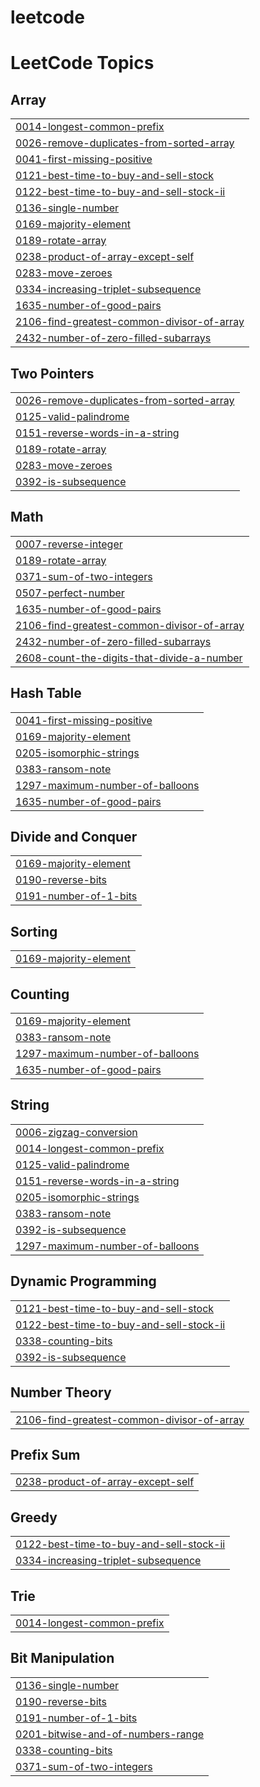# leetcode

<!---LeetCode Topics Start-->
# LeetCode Topics
## Array
|  |
| ------- |
| [0014-longest-common-prefix](https://github.com/Rajeshsaharan/leetcode/tree/master/0014-longest-common-prefix) |
| [0026-remove-duplicates-from-sorted-array](https://github.com/Rajeshsaharan/leetcode/tree/master/0026-remove-duplicates-from-sorted-array) |
| [0041-first-missing-positive](https://github.com/Rajeshsaharan/leetcode/tree/master/0041-first-missing-positive) |
| [0121-best-time-to-buy-and-sell-stock](https://github.com/Rajeshsaharan/leetcode/tree/master/0121-best-time-to-buy-and-sell-stock) |
| [0122-best-time-to-buy-and-sell-stock-ii](https://github.com/Rajeshsaharan/leetcode/tree/master/0122-best-time-to-buy-and-sell-stock-ii) |
| [0136-single-number](https://github.com/Rajeshsaharan/leetcode/tree/master/0136-single-number) |
| [0169-majority-element](https://github.com/Rajeshsaharan/leetcode/tree/master/0169-majority-element) |
| [0189-rotate-array](https://github.com/Rajeshsaharan/leetcode/tree/master/0189-rotate-array) |
| [0238-product-of-array-except-self](https://github.com/Rajeshsaharan/leetcode/tree/master/0238-product-of-array-except-self) |
| [0283-move-zeroes](https://github.com/Rajeshsaharan/leetcode/tree/master/0283-move-zeroes) |
| [0334-increasing-triplet-subsequence](https://github.com/Rajeshsaharan/leetcode/tree/master/0334-increasing-triplet-subsequence) |
| [1635-number-of-good-pairs](https://github.com/Rajeshsaharan/leetcode/tree/master/1635-number-of-good-pairs) |
| [2106-find-greatest-common-divisor-of-array](https://github.com/Rajeshsaharan/leetcode/tree/master/2106-find-greatest-common-divisor-of-array) |
| [2432-number-of-zero-filled-subarrays](https://github.com/Rajeshsaharan/leetcode/tree/master/2432-number-of-zero-filled-subarrays) |
## Two Pointers
|  |
| ------- |
| [0026-remove-duplicates-from-sorted-array](https://github.com/Rajeshsaharan/leetcode/tree/master/0026-remove-duplicates-from-sorted-array) |
| [0125-valid-palindrome](https://github.com/Rajeshsaharan/leetcode/tree/master/0125-valid-palindrome) |
| [0151-reverse-words-in-a-string](https://github.com/Rajeshsaharan/leetcode/tree/master/0151-reverse-words-in-a-string) |
| [0189-rotate-array](https://github.com/Rajeshsaharan/leetcode/tree/master/0189-rotate-array) |
| [0283-move-zeroes](https://github.com/Rajeshsaharan/leetcode/tree/master/0283-move-zeroes) |
| [0392-is-subsequence](https://github.com/Rajeshsaharan/leetcode/tree/master/0392-is-subsequence) |
## Math
|  |
| ------- |
| [0007-reverse-integer](https://github.com/Rajeshsaharan/leetcode/tree/master/0007-reverse-integer) |
| [0189-rotate-array](https://github.com/Rajeshsaharan/leetcode/tree/master/0189-rotate-array) |
| [0371-sum-of-two-integers](https://github.com/Rajeshsaharan/leetcode/tree/master/0371-sum-of-two-integers) |
| [0507-perfect-number](https://github.com/Rajeshsaharan/leetcode/tree/master/0507-perfect-number) |
| [1635-number-of-good-pairs](https://github.com/Rajeshsaharan/leetcode/tree/master/1635-number-of-good-pairs) |
| [2106-find-greatest-common-divisor-of-array](https://github.com/Rajeshsaharan/leetcode/tree/master/2106-find-greatest-common-divisor-of-array) |
| [2432-number-of-zero-filled-subarrays](https://github.com/Rajeshsaharan/leetcode/tree/master/2432-number-of-zero-filled-subarrays) |
| [2608-count-the-digits-that-divide-a-number](https://github.com/Rajeshsaharan/leetcode/tree/master/2608-count-the-digits-that-divide-a-number) |
## Hash Table
|  |
| ------- |
| [0041-first-missing-positive](https://github.com/Rajeshsaharan/leetcode/tree/master/0041-first-missing-positive) |
| [0169-majority-element](https://github.com/Rajeshsaharan/leetcode/tree/master/0169-majority-element) |
| [0205-isomorphic-strings](https://github.com/Rajeshsaharan/leetcode/tree/master/0205-isomorphic-strings) |
| [0383-ransom-note](https://github.com/Rajeshsaharan/leetcode/tree/master/0383-ransom-note) |
| [1297-maximum-number-of-balloons](https://github.com/Rajeshsaharan/leetcode/tree/master/1297-maximum-number-of-balloons) |
| [1635-number-of-good-pairs](https://github.com/Rajeshsaharan/leetcode/tree/master/1635-number-of-good-pairs) |
## Divide and Conquer
|  |
| ------- |
| [0169-majority-element](https://github.com/Rajeshsaharan/leetcode/tree/master/0169-majority-element) |
| [0190-reverse-bits](https://github.com/Rajeshsaharan/leetcode/tree/master/0190-reverse-bits) |
| [0191-number-of-1-bits](https://github.com/Rajeshsaharan/leetcode/tree/master/0191-number-of-1-bits) |
## Sorting
|  |
| ------- |
| [0169-majority-element](https://github.com/Rajeshsaharan/leetcode/tree/master/0169-majority-element) |
## Counting
|  |
| ------- |
| [0169-majority-element](https://github.com/Rajeshsaharan/leetcode/tree/master/0169-majority-element) |
| [0383-ransom-note](https://github.com/Rajeshsaharan/leetcode/tree/master/0383-ransom-note) |
| [1297-maximum-number-of-balloons](https://github.com/Rajeshsaharan/leetcode/tree/master/1297-maximum-number-of-balloons) |
| [1635-number-of-good-pairs](https://github.com/Rajeshsaharan/leetcode/tree/master/1635-number-of-good-pairs) |
## String
|  |
| ------- |
| [0006-zigzag-conversion](https://github.com/Rajeshsaharan/leetcode/tree/master/0006-zigzag-conversion) |
| [0014-longest-common-prefix](https://github.com/Rajeshsaharan/leetcode/tree/master/0014-longest-common-prefix) |
| [0125-valid-palindrome](https://github.com/Rajeshsaharan/leetcode/tree/master/0125-valid-palindrome) |
| [0151-reverse-words-in-a-string](https://github.com/Rajeshsaharan/leetcode/tree/master/0151-reverse-words-in-a-string) |
| [0205-isomorphic-strings](https://github.com/Rajeshsaharan/leetcode/tree/master/0205-isomorphic-strings) |
| [0383-ransom-note](https://github.com/Rajeshsaharan/leetcode/tree/master/0383-ransom-note) |
| [0392-is-subsequence](https://github.com/Rajeshsaharan/leetcode/tree/master/0392-is-subsequence) |
| [1297-maximum-number-of-balloons](https://github.com/Rajeshsaharan/leetcode/tree/master/1297-maximum-number-of-balloons) |
## Dynamic Programming
|  |
| ------- |
| [0121-best-time-to-buy-and-sell-stock](https://github.com/Rajeshsaharan/leetcode/tree/master/0121-best-time-to-buy-and-sell-stock) |
| [0122-best-time-to-buy-and-sell-stock-ii](https://github.com/Rajeshsaharan/leetcode/tree/master/0122-best-time-to-buy-and-sell-stock-ii) |
| [0338-counting-bits](https://github.com/Rajeshsaharan/leetcode/tree/master/0338-counting-bits) |
| [0392-is-subsequence](https://github.com/Rajeshsaharan/leetcode/tree/master/0392-is-subsequence) |
## Number Theory
|  |
| ------- |
| [2106-find-greatest-common-divisor-of-array](https://github.com/Rajeshsaharan/leetcode/tree/master/2106-find-greatest-common-divisor-of-array) |
## Prefix Sum
|  |
| ------- |
| [0238-product-of-array-except-self](https://github.com/Rajeshsaharan/leetcode/tree/master/0238-product-of-array-except-self) |
## Greedy
|  |
| ------- |
| [0122-best-time-to-buy-and-sell-stock-ii](https://github.com/Rajeshsaharan/leetcode/tree/master/0122-best-time-to-buy-and-sell-stock-ii) |
| [0334-increasing-triplet-subsequence](https://github.com/Rajeshsaharan/leetcode/tree/master/0334-increasing-triplet-subsequence) |
## Trie
|  |
| ------- |
| [0014-longest-common-prefix](https://github.com/Rajeshsaharan/leetcode/tree/master/0014-longest-common-prefix) |
## Bit Manipulation
|  |
| ------- |
| [0136-single-number](https://github.com/Rajeshsaharan/leetcode/tree/master/0136-single-number) |
| [0190-reverse-bits](https://github.com/Rajeshsaharan/leetcode/tree/master/0190-reverse-bits) |
| [0191-number-of-1-bits](https://github.com/Rajeshsaharan/leetcode/tree/master/0191-number-of-1-bits) |
| [0201-bitwise-and-of-numbers-range](https://github.com/Rajeshsaharan/leetcode/tree/master/0201-bitwise-and-of-numbers-range) |
| [0338-counting-bits](https://github.com/Rajeshsaharan/leetcode/tree/master/0338-counting-bits) |
| [0371-sum-of-two-integers](https://github.com/Rajeshsaharan/leetcode/tree/master/0371-sum-of-two-integers) |
<!---LeetCode Topics End-->
